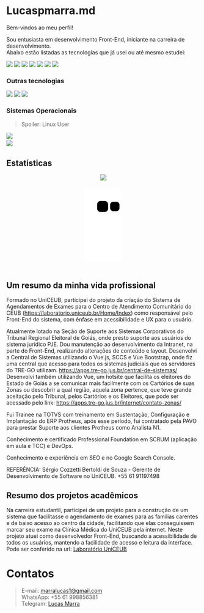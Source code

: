 # Lucaspmarra.md
Bem-vindos ao meu perfil!

Sou entusiasta em desenvolvimento Front-End, iniciante na carreira de desenvolvimento.  
Abaixo estão listadas as tecnologias que já usei ou até mesmo estudei:

![](https://img.shields.io/badge/HTML-B%C3%A1sico-brightgreen)&nbsp;![](https://img.shields.io/badge/CSS-B%C3%A1sico-brightgreen)&nbsp;![](https://img.shields.io/badge/JavaScript-B%C3%A1sico-brightgreen)&nbsp;![](https://img.shields.io/badge/JQuery-B%C3%A1sico-brightgreen)&nbsp;![](https://img.shields.io/badge/Vue.js-Básico-blue)&nbsp;![](https://img.shields.io/badge/Axios-Básico-blue)&nbsp;![](https://img.shields.io/badge/React%20Js-Básico-blue)

### Outras tecnologias

![](https://img.shields.io/badge/TOTVS%20Protheus-B%C3%A1sico-orange)&nbsp;![](https://img.shields.io/badge/SQL-B%C3%A1sico-orange)&nbsp;![](https://img.shields.io/badge/Photoshop-B%C3%A1sico-orange)

### Sistemas Operacionais

>Spoiler: Linux User

![](https://img.shields.io/badge/Linux-Intermedi%C3%A1rio-red)  
![](https://img.shields.io/badge/Windows-Intermedi%C3%A1rio-red)

## Estatísticas
<div align="center">
<img alt="" height="150em" src="https://github-readme-stats.vercel.app/api?username=lucaspmarra&show_icons=true&theme=dark&include_all_commits=true&count_private=true"/>
<img height="150em" src="https://github-readme-stats.vercel.app/api/top-langs/?username=lucaspmarra&layout=compact&langs_count=7&theme=dark"/>
</div>
<br>
<div align="center">
<img src="https://github.com/lucaspmarra/lucaspmarra/blob/output/github-contribution-grid-snake.svg"/>
</div>
<br>
<!-- <div align="center">
  <img src="http://github-readme-streak-stats.herokuapp.com?user=lucaspmarra&theme=dracula&hide_border=true&date_format=j%20M%5B%20Y%5D"/>
</div> -->


## Um resumo da minha vida  profissional

Formado no UniCEUB, participei do projeto da criação do Sistema de Agendamentos de Exames para o Centro de Atendimento Comunitário do CEUB (https://laboratorio.uniceub.br/Home/Index) como responsável pelo Front-End do sistema, com ênfase em acessibilidade e UX para o usuário.

Atualmente lotado na Seção de Suporte aos Sistemas Corporativos do Tribunal Regional Eleitoral de Goiás, onde presto suporte aos usuários do sistema jurídico PJE.
Dou manutenção ao desenvolvimento da Intranet, na parte do Front-End, realizando alterações de conteúdo e layout.
Desenvolvi a Central de Sistemas utilizando o Vue.js, SCCS e Vue Bootstrap, onde fiz uma central que acesso para todos os sistemas judiciais que os servidores do TRE-GO utilizam. https://apps.tre-go.jus.br/central-de-sistemas/
Desenvolvi também utilizando Vue, um hotsite que facilita os eleitores do Estado de Goiás a se comunicar mais facilmente com os Cartórios de suas Zonas ou descobrir a qual região, aquela zona pertence, que teve grande aceitação pelo Tribunal, pelos Cartórios e os Eleitores, que pode ser acessado pelo link: https://apps.tre-go.jus.br/internet/contato-zonas/

Fui Trainee na TOTVS com treinamento em Sustentação, Configuração e Implantação do ERP Protheus, após esse período, fui contratado pela PAVO para prestar Suporte aos clientes Protheus como Analista N1.

Conhecimento e certificado Professional Foundation em SCRUM (aplicação em aula e TCC) e DevOps.

Conhecimento e experiência em SEO e no Google Search Console.

REFERÊNCIA: Sérgio Cozzetti Bertoldi de Souza - Gerente de Desenvolvimento de Software no UniCEUB. +55 61 91197498

## Resumo dos projetos acadêmicos

Na carreira estudantil, participei de um projeto para a construção de um sistema que facilitasse o agendamento de exames para as famílias carentes e de baixo acesso ao centro da cidade, facilitando que elas conseguissem marcar seu exame na Clínica Médica do UniCEUB pela internet.
Neste projeto atuei como desenvolvedor Front-End, buscando a acessibilidade de todos os usuários, mantendo a facilidade de acesso e leitura da interface.
Pode ser conferido na url: [Laboratório UniCEUB](https://laboratorio.uniceub.br/)

# Contatos
>E-mail: marralucas1@gmail.com  
>WhatsApp: +55 61 998856381  
>Telegram:  [Lucas Marra](https://t.me/kayjuv)
